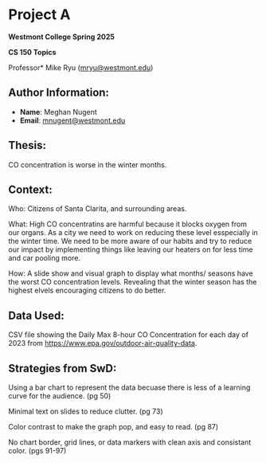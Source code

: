 # Project A
**Westmont College Spring 2025**

**CS 150 Topics** 

Professor* Mike Ryu (mryu@westmont.edu) 

## Author Information:
* **Name**: Meghan Nugent
* **Email**: mnugent@westmont.edu


## Thesis: 
CO concentration is worse in the winter months.

## Context: 
Who: Citizens of Santa Clarita, and surrounding areas.

What: High CO concentratins are harmful because it blocks oxygen from our organs. As a city we need to work on reducing these level esspecially in the winter time. We need to be more aware of our habits and try to reduce our impact by implementing things like leaving our heaters on for less time and car pooling more. 

How: A slide show and visual graph to display what months/ seasons have the worst CO concentration levels. Revealing that the winter season has the highest elvels encouraging citizens to do better. 


## Data Used:
CSV file showing the Daily Max 8-hour CO Concentration for each day of 2023 from https://www.epa.gov/outdoor-air-quality-data.


## Strategies from SwD:
Using a bar chart to represent the data becuase there is less of a learning curve for the audience. (pg 50)

Minimal text on slides to reduce clutter. (pg 73)

Color contrast to make the graph pop, and easy to read. (pg 87)

No chart border, grid lines, or data markers with clean axis and consistant color. (pgs 91-97)

